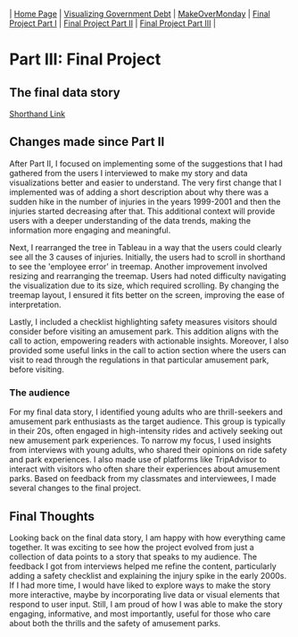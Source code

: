 | [Home Page](https://maitri-surti.github.io/maitri-surti-portfolio/) | [Visualizing Government Debt](https://maitri-surti.github.io/maitri-surti-portfolio/dataviz2) | [MakeOverMonday](https://maitri-surti.github.io/maitri-surti-portfolio/makeOverMonday) | [Final Project Part I](https://maitri-surti.github.io/maitri-surti-portfolio/final_project_MaitriSurti) | [Final Project Part II](https://maitri-surti.github.io/maitri-surti-portfolio/final_project_part2_MaitriSurti) | [Final Project Part III](https://maitri-surti.github.io/maitri-surti-portfolio/final_project_part3_MaitriSurti) |

# Part III: Final Project

## The final data story
[Shorthand Link](https://preview.shorthand.com/0IDLlkc0gsXE7KYi)

## Changes made since Part II
After Part II, I focused on implementing some of the suggestions that I had gathered from the users I interviewed to make my story and data visualizations better and easier to understand. The very first change that I implemented was of adding a short description about why there was a sudden hike in the number of injuries in the years 1999-2001 and then the injuries started decreasing after that. This additional context will provide users with a deeper understanding of the data trends, making the information more engaging and meaningful.

Next, I rearranged the tree in Tableau in a way that the users could clearly see all the 3 causes of injuries. Initially, the users had to scroll in shorthand to see the 'employee error' in treemap. Another improvement involved resizing and rearranging the treemap. Users had noted difficulty navigating the visualization due to its size, which required scrolling. By changing the treemap layout, I ensured it fits better on the screen, improving the ease of interpretation.

Lastly, I included a checklist highlighting safety measures visitors should consider before visiting an amusement park. This addition aligns with the call to action, empowering readers with actionable insights. Moreover, I also provided some useful links in the call to action section where the users can visit to read through the regulations in that particular amusement park, before visiting. 

### The audience
For my final data story, I identified young adults who are thrill-seekers and amusement park enthusiasts as the target audience. This group is typically in their 20s, often engaged in high-intensity rides and actively seeking out new amusement park experiences. To narrow my focus, I used insights from interviews with young adults, who shared their opinions on ride safety and park experiences. I also made use of platforms like TripAdvisor to interact with visitors who often share their experiences about amusement parks. Based on feedback from my classmates and interviewees, I made several changes to the final project. 

## Final Thoughts
Looking back on the final data story, I am happy with how everything came together. It was exciting to see how the project evolved from just a collection of data points to a story that speaks to my audience. The feedback I got from interviews helped me refine the content, particularly adding a safety checklist and explaining the injury spike in the early 2000s. If I had more time, I would have liked to explore ways to make the story more interactive, maybe by incorporating live data or visual elements that respond to user input. Still, I am proud of how I was able to make the story engaging, informative, and most importantly, useful for those who care about both the thrills and the safety of amusement parks.
